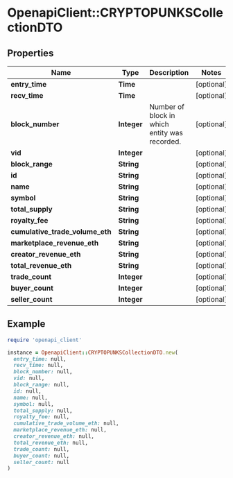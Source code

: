 # OpenapiClient::CRYPTOPUNKSCollectionDTO

## Properties

| Name | Type | Description | Notes |
| ---- | ---- | ----------- | ----- |
| **entry_time** | **Time** |  | [optional] |
| **recv_time** | **Time** |  | [optional] |
| **block_number** | **Integer** | Number of block in which entity was recorded. | [optional] |
| **vid** | **Integer** |  | [optional] |
| **block_range** | **String** |  | [optional] |
| **id** | **String** |  | [optional] |
| **name** | **String** |  | [optional] |
| **symbol** | **String** |  | [optional] |
| **total_supply** | **String** |  | [optional] |
| **royalty_fee** | **String** |  | [optional] |
| **cumulative_trade_volume_eth** | **String** |  | [optional] |
| **marketplace_revenue_eth** | **String** |  | [optional] |
| **creator_revenue_eth** | **String** |  | [optional] |
| **total_revenue_eth** | **String** |  | [optional] |
| **trade_count** | **Integer** |  | [optional] |
| **buyer_count** | **Integer** |  | [optional] |
| **seller_count** | **Integer** |  | [optional] |

## Example

```ruby
require 'openapi_client'

instance = OpenapiClient::CRYPTOPUNKSCollectionDTO.new(
  entry_time: null,
  recv_time: null,
  block_number: null,
  vid: null,
  block_range: null,
  id: null,
  name: null,
  symbol: null,
  total_supply: null,
  royalty_fee: null,
  cumulative_trade_volume_eth: null,
  marketplace_revenue_eth: null,
  creator_revenue_eth: null,
  total_revenue_eth: null,
  trade_count: null,
  buyer_count: null,
  seller_count: null
)
```

